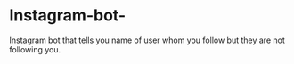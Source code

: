 # Instagram-bot-
Instagram bot that tells you name of user whom you follow but they are not following you.
